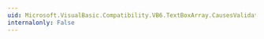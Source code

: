 ```yaml
---
uid: Microsoft.VisualBasic.Compatibility.VB6.TextBoxArray.CausesValidationChanged
internalonly: False
---
```

